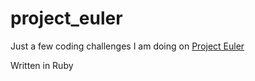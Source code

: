 project_euler
=============
Just a few coding challenges I am doing on [Project Euler](https://projecteuler.net/problems)

Written in Ruby
